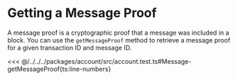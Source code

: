 # Getting a Message Proof

A message proof is a cryptographic proof that a message was included in a block. You can use the `getMessageProof` method to retrieve a message proof for a given transaction ID and message ID.

<<< @/../../../packages/account/src/account.test.ts#Message-getMessageProof{ts:line-numbers}

<!-- TODO: Add docs for the two new parameters `commitBlockId` and `commitBlockHeight` -->
